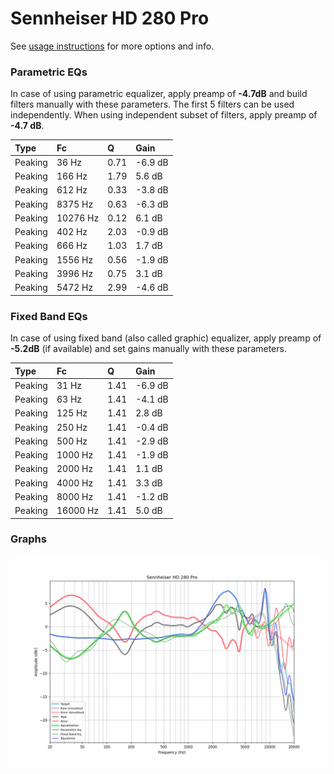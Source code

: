 # Sennheiser HD 280 Pro
See [usage instructions](https://github.com/jaakkopasanen/AutoEq#usage) for more options and info.

### Parametric EQs
In case of using parametric equalizer, apply preamp of **-4.7dB** and build filters manually
with these parameters. The first 5 filters can be used independently.
When using independent subset of filters, apply preamp of **-4.7 dB**.

| Type    | Fc       |    Q | Gain    |
|:--------|:---------|:-----|:--------|
| Peaking | 36 Hz    | 0.71 | -6.9 dB |
| Peaking | 166 Hz   | 1.79 | 5.6 dB  |
| Peaking | 612 Hz   | 0.33 | -3.8 dB |
| Peaking | 8375 Hz  | 0.63 | -6.3 dB |
| Peaking | 10276 Hz | 0.12 | 6.1 dB  |
| Peaking | 402 Hz   | 2.03 | -0.9 dB |
| Peaking | 666 Hz   | 1.03 | 1.7 dB  |
| Peaking | 1556 Hz  | 0.56 | -1.9 dB |
| Peaking | 3996 Hz  | 0.75 | 3.1 dB  |
| Peaking | 5472 Hz  | 2.99 | -4.6 dB |

### Fixed Band EQs
In case of using fixed band (also called graphic) equalizer, apply preamp of **-5.2dB**
(if available) and set gains manually with these parameters.

| Type    | Fc       |    Q | Gain    |
|:--------|:---------|:-----|:--------|
| Peaking | 31 Hz    | 1.41 | -6.9 dB |
| Peaking | 63 Hz    | 1.41 | -4.1 dB |
| Peaking | 125 Hz   | 1.41 | 2.8 dB  |
| Peaking | 250 Hz   | 1.41 | -0.4 dB |
| Peaking | 500 Hz   | 1.41 | -2.9 dB |
| Peaking | 1000 Hz  | 1.41 | -1.9 dB |
| Peaking | 2000 Hz  | 1.41 | 1.1 dB  |
| Peaking | 4000 Hz  | 1.41 | 3.3 dB  |
| Peaking | 8000 Hz  | 1.41 | -1.2 dB |
| Peaking | 16000 Hz | 1.41 | 5.0 dB  |

### Graphs
![](./Sennheiser%20HD%20280%20Pro.png)